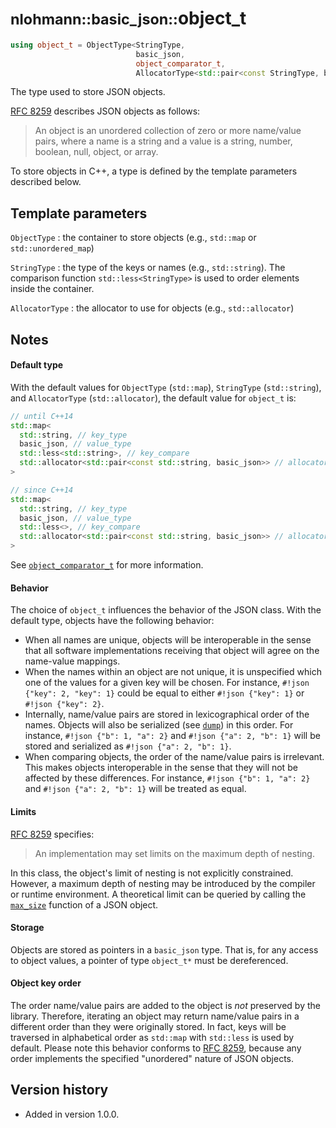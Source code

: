 # <small>nlohmann::basic_json::</small>object_t

```cpp
using object_t = ObjectType<StringType,
                            basic_json,
                            object_comparator_t,
                            AllocatorType<std::pair<const StringType, basic_json>>>;
```

The type used to store JSON objects.

[RFC 8259](https://tools.ietf.org/html/rfc8259) describes JSON objects as follows:
> An object is an unordered collection of zero or more name/value pairs, where a name is a string and a value is a
> string, number, boolean, null, object, or array.

To store objects in C++, a type is defined by the template parameters described below.

## Template parameters

`ObjectType`
:   the container to store objects (e.g., `std::map` or `std::unordered_map`)

`StringType`
:   the type of the keys or names (e.g., `std::string`). The comparison function `std::less<StringType>` is used to
    order elements inside the container.

`AllocatorType`
:   the allocator to use for objects (e.g., `std::allocator`)

## Notes

#### Default type

With the default values for `ObjectType` (`std::map`), `StringType` (`std::string`), and `AllocatorType`
(`std::allocator`), the default value for `object_t` is:

```cpp
// until C++14
std::map<
  std::string, // key_type
  basic_json, // value_type
  std::less<std::string>, // key_compare
  std::allocator<std::pair<const std::string, basic_json>> // allocator_type
>

// since C++14
std::map<
  std::string, // key_type
  basic_json, // value_type
  std::less<>, // key_compare
  std::allocator<std::pair<const std::string, basic_json>> // allocator_type
>
```

See [`object_comparator_t`](object_comparator_t.md) for more information.

#### Behavior

The choice of `object_t` influences the behavior of the JSON class. With the default type, objects have the following
behavior:

- When all names are unique, objects will be interoperable in the sense that all software implementations receiving that
  object will agree on the name-value mappings.
- When the names within an object are not unique, it is unspecified which one of the values for a given key will be
  chosen. For instance, `#!json {"key": 2, "key": 1}` could be equal to either `#!json {"key": 1}` or
  `#!json {"key": 2}`.
- Internally, name/value pairs are stored in lexicographical order of the names. Objects will also be serialized (see
  [`dump`](dump.md)) in this order. For instance, `#!json {"b": 1, "a": 2}` and `#!json {"a": 2, "b": 1}` will be stored
  and serialized as `#!json {"a": 2, "b": 1}`.
- When comparing objects, the order of the name/value pairs is irrelevant. This makes objects interoperable in the sense
  that they will not be affected by these differences. For instance, `#!json {"b": 1, "a": 2}` and
  `#!json {"a": 2, "b": 1}` will be treated as equal.

#### Limits

[RFC 8259](https://tools.ietf.org/html/rfc8259) specifies:
> An implementation may set limits on the maximum depth of nesting.

In this class, the object's limit of nesting is not explicitly constrained. However, a maximum depth of nesting may be
introduced by the compiler or runtime environment. A theoretical limit can be queried by calling the
[`max_size`](max_size.md) function of a JSON object.

#### Storage

Objects are stored as pointers in a `basic_json` type. That is, for any access to object values, a pointer of type
`object_t*` must be dereferenced.

#### Object key order

The order name/value pairs are added to the object is *not* preserved by the library. Therefore, iterating an object may
return name/value pairs in a different order than they were originally stored. In fact, keys will be traversed in
alphabetical order as `std::map` with `std::less` is used by default. Please note this behavior conforms to
[RFC 8259](https://tools.ietf.org/html/rfc8259), because any order implements the specified "unordered" nature of JSON objects.

## Version history

- Added in version 1.0.0.
